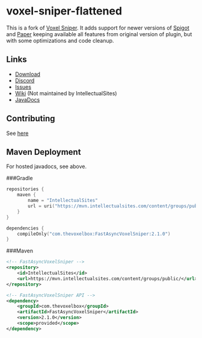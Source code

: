 # voxel-sniper-flattened

This is a fork of [Voxel Sniper](https://github.com/TVPT/VoxelSniper). It adds support for newer versions of [Spigot](https://www.spigotmc.org/) and [Paper](https://papermc.io/) keeping available all features from original version of plugin, but with some optimizations and code cleanup.

## Links

* [Download](https://dev.bukkit.org/projects/favs)
* [Discord](https://discord.gg/intellectualsites)
* [Issues](https://github.com/IntellectualSites/FastAsyncVoxelSniper/issues)
* [Wiki](https://voxelsniper.fandom.com/wiki/VoxelSniper_Wiki) (Not maintained by IntellectualSites)
* [JavaDocs](https://ci.athion.net/job/FastAsyncVoxelSniper-Javadocs/)

## Contributing
See [here](https://github.com/IntellectualSites/FastAsyncVoxelSniper/blob/main/CONTRIBUTING.md)

## Maven Deployment
For hosted javadocs, see above.

###Gradle
```kotlin
repositories {
    maven {
        name = "IntellectualSites"
        url = uri("https://mvn.intellectualsites.com/content/groups/public/")
    }
}

dependencies {
    compileOnly("com.thevoxelbox:FastAsyncVoxelSniper:2.1.0")
}
```

###Maven
```xml
<!-- FastAsyncVoxelSniper -->
<repository>
    <id>IntellectualSites</id>
    <url>https://mvn.intellectualsites.com/content/groups/public/</url>
</repository>

<!-- FastAsyncVoxelSniper API -->
<dependency>
    <groupId>com.thevoxelbox</groupId>
    <artifactId>FastAsyncVoxelSniper</artifactId>
    <version>2.1.0</version>
    <scope>provided</scope>
</dependency>
```
